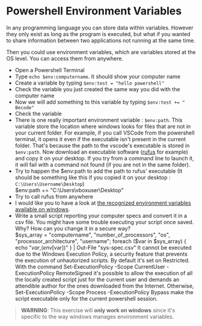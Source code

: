 # Powershell Environment Variables

In any programming language you can store data within variables. However they only exist as long as the program is executed, but what if you wanted to share information between two applications not running at the same time.

Then you could use environment variables, which are variables stored at the OS level. You can access them from anywhere.

- Open a Powershell Terminal
- Type `echo $env:computername`. It should show your computer name
- Create a variable by typing `$env:test = "hello powershell"`
- Check the variable you just created the same way you did with the computer name
- Now we will add something to this variable by typing `$env:test += " Becode"`
- Check the variable
- There is one really important environment variable : `$env:path`. This variable store the location where windows looks for files that are not in your current folder. For example, if you call VSCode from the powershell terminal, it opens it even if the executable isn't present in the current folder. That's because the path to the vscode's executable is stored in `$env:path`. Now download an executable software ([rufus](https://github.com/pbatard/rufus/releases/download/v3.13/rufus-3.13p.exe) for example) and copy it on your desktop. If you try from a command line to launch it, it will fail with a command not found (if you are not in the same folder).
- Try to happen the $env:path to add the path to rufus' executable (It should be something like this if you copied it on your desktop : `C:\Users\Username\Desktop`)  
  $env:path += "C:\Users\vboxuser\Desktop"
- Try to call rufus from anywhere
- I would like you to have a look at [the recognized environment variables available on windows](https://docs.microsoft.com/en-us/windows/deployment/usmt/usmt-recognized-environment-variables).
- Write a small script reporting your computer specs and convert it in a csv file. You might have some trouble executing your script once saved. Why? How can you change it in a secure way?  
   $sys_array = "computername", "number_of_processors", "os", "processor_architecture", "username"; foreach ($var in $sys_array) { echo "$var,$($env[$var])" } | Out-File "sys-spec.csv"
   It cannot be executed due to the Windows Execution Policy, a security feature that prevents the execution of unhautorized   scripts. By default it's set on Restricted.
  With the command Set-ExecutionPolicy -Scope CurrentUser -ExecutionPolicy RemoteSigned it's possible to allow the execution of all the locally created script just for the current user and demands an attendible author for the ones downloaded from the Internet. Otherwise, Set-ExecutionPolicy -Scope Process -ExecutionPolicy Bypass make the script executable only for the current powershell session.
  
> **WARNING**: This exercise will **only work on windows** since it's specific to the way windows manages environment variables.
